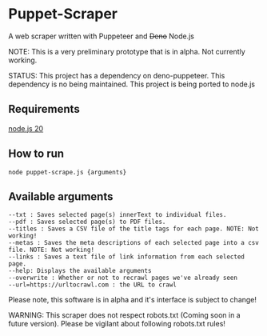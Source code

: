 # Puppet-Scraper

A web scraper written with Puppeteer and ~~Deno~~ Node.js

NOTE: This is a very preliminary prototype that is in alpha. Not currently working. 

STATUS: This project has a dependency on deno-puppeteer. This dependency is no being maintained.
This project is being ported to node.js


## Requirements
[node.js 20](https://nodejs.org/)


## How to run

```
node puppet-scrape.js {arguments}
```

## Available arguments

```
--txt : Saves selected page(s) innerText to individual files.
--pdf : Saves selected page(s) to PDF files.
--titles : Saves a CSV file of the title tags for each page. NOTE: Not working!
--metas : Saves the meta descriptions of each selected page into a csv file. NOTE: Not working!
--links : Saves a text file of link information from each selected page. 
--help: Displays the available arguments
--overwrite : Whether or not to recrawl pages we've already seen 
--url=https://urltocrawl.com : the URL to crawl
```

Please note, this software is in alpha and it's interface is subject to change!

WARNING: This scraper does not respect robots.txt (Coming soon in a future version). Please be vigilant about following robots.txt rules!
